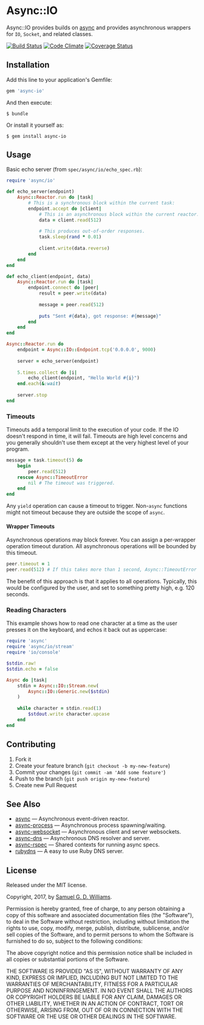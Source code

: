 # Async::IO

Async::IO provides builds on [async] and provides asynchronous wrappers for `IO`, `Socket`, and related classes.

[async]: https://github.com/socketry/async

[![Build Status](https://secure.travis-ci.org/socketry/async-io.svg)](http://travis-ci.org/socketry/async-io)
[![Code Climate](https://codeclimate.com/github/socketry/async-io.svg)](https://codeclimate.com/github/socketry/async-io)
[![Coverage Status](https://coveralls.io/repos/socketry/async-io/badge.svg)](https://coveralls.io/r/socketry/async-io)

## Installation

Add this line to your application's Gemfile:

```ruby
gem 'async-io'
```

And then execute:

	$ bundle

Or install it yourself as:

	$ gem install async-io

## Usage

Basic echo server (from `spec/async/io/echo_spec.rb`):

```ruby
require 'async/io'

def echo_server(endpoint)
	Async::Reactor.run do |task|
		# This is a synchronous block within the current task:
		endpoint.accept do |client|
			# This is an asynchronous block within the current reactor:
			data = client.read(512)
			
			# This produces out-of-order responses.
			task.sleep(rand * 0.01)
			
			client.write(data.reverse)
		end
	end
end

def echo_client(endpoint, data)
	Async::Reactor.run do |task|
		endpoint.connect do |peer|
			result = peer.write(data)
			
			message = peer.read(512)
			
			puts "Sent #{data}, got response: #{message}"
		end
	end
end

Async::Reactor.run do
	endpoint = Async::IO::Endpoint.tcp('0.0.0.0', 9000)
	
	server = echo_server(endpoint)
	
	5.times.collect do |i|
		echo_client(endpoint, "Hello World #{i}")
	end.each(&:wait)
	
	server.stop
end
```

### Timeouts

Timeouts add a temporal limit to the execution of your code. If the IO doesn't respond in time, it will fail. Timeouts are high level concerns and you generally shouldn't use them except at the very highest level of your program.

```ruby
message = task.timeout(5) do
	begin
		peer.read(512)
	rescue Async::TimeoutError
		nil # The timeout was triggered.
	end
end
```

Any `yield` operation can cause a timeout to trigger. Non-`async` functions might not timeout because they are outside the scope of `async`.

#### Wrapper Timeouts

Asynchronous operations may block forever. You can assign a per-wrapper operation timeout duration. All asynchronous operations will be bounded by this timeout.

```ruby
peer.timeout = 1
peer.read(512) # If this takes more than 1 second, Async::TimeoutError will be raised.
```

The benefit of this approach is that it applies to all operations. Typically, this would be configured by the user, and set to something pretty high, e.g. 120 seconds.

### Reading Characters

This example shows how to read one character at a time as the user presses it on the keyboard, and echos it back out as uppercase:

```ruby
require 'async'
require 'async/io/stream'
require 'io/console'

$stdin.raw!
$stdin.echo = false

Async do |task|
	stdin = Async::IO::Stream.new(
		Async::IO::Generic.new($stdin)
	)
	
	while character = stdin.read(1)
		$stdout.write character.upcase
	end
end
```

## Contributing

1. Fork it
2. Create your feature branch (`git checkout -b my-new-feature`)
3. Commit your changes (`git commit -am 'Add some feature'`)
4. Push to the branch (`git push origin my-new-feature`)
5. Create new Pull Request

## See Also

- [async](https://github.com/socketry/async) — Asynchronous event-driven reactor.
- [async-process](https://github.com/socketry/async-process) — Asynchronous process spawning/waiting.
- [async-websocket](https://github.com/socketry/async-websocket) — Asynchronous client and server websockets.
- [async-dns](https://github.com/socketry/async-dns) — Asynchronous DNS resolver and server.
- [async-rspec](https://github.com/socketry/async-rspec) — Shared contexts for running async specs.
- [rubydns](https://github.com/ioquatix/rubydns) — A easy to use Ruby DNS server.

## License

Released under the MIT license.

Copyright, 2017, by [Samuel G. D. Williams](http://www.codeotaku.com/samuel-williams).

Permission is hereby granted, free of charge, to any person obtaining a copy
of this software and associated documentation files (the "Software"), to deal
in the Software without restriction, including without limitation the rights
to use, copy, modify, merge, publish, distribute, sublicense, and/or sell
copies of the Software, and to permit persons to whom the Software is
furnished to do so, subject to the following conditions:

The above copyright notice and this permission notice shall be included in
all copies or substantial portions of the Software.

THE SOFTWARE IS PROVIDED "AS IS", WITHOUT WARRANTY OF ANY KIND, EXPRESS OR
IMPLIED, INCLUDING BUT NOT LIMITED TO THE WARRANTIES OF MERCHANTABILITY,
FITNESS FOR A PARTICULAR PURPOSE AND NONINFRINGEMENT. IN NO EVENT SHALL THE
AUTHORS OR COPYRIGHT HOLDERS BE LIABLE FOR ANY CLAIM, DAMAGES OR OTHER
LIABILITY, WHETHER IN AN ACTION OF CONTRACT, TORT OR OTHERWISE, ARISING FROM,
OUT OF OR IN CONNECTION WITH THE SOFTWARE OR THE USE OR OTHER DEALINGS IN
THE SOFTWARE.
